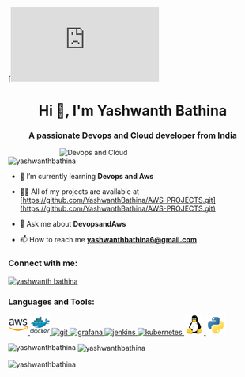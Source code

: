 [![MasterHead](https://artpictures.club/autumn-2023.html)
<h1 align="center">Hi 👋, I'm Yashwanth Bathina</h1>
<h3 align="center">A passionate Devops and Cloud developer from India</h3>
<img align="right" alt="Devops and Cloud" width="400" src="https://raw.githubusercontent.com/TheDudeThatCode/TheDudeThatCode/master/Assets/Developer.gif">

<p align="left"> <img src="https://komarev.com/ghpvc/?username=yashwanthbathina&label=Profile%20views&color=0e75b6&style=flat" alt="yashwanthbathina" /> </p>

- 🌱 I’m currently learning **Devops and Aws**

- 👨‍💻 All of my projects are available at [https://github.com/YashwanthBathina/AWS-PROJECTS.git](https://github.com/YashwanthBathina/AWS-PROJECTS.git)

- 💬 Ask me about **DevopsandAws**

- 📫 How to reach me **yashwanthbathina6@gmail.com**

<h3 align="left">Connect with me:</h3>
<p align="left">
<a href="https://linkedin.com/in/yashwanth bathina" target="blank"><img align="center" src="https://raw.githubusercontent.com/rahuldkjain/github-profile-readme-generator/master/src/images/icons/Social/linked-in-alt.svg" alt="yashwanth bathina" height="30" width="40" /></a>
</p>

<h3 align="left">Languages and Tools:</h3>
<p align="left"> <a href="https://aws.amazon.com" target="_blank" rel="noreferrer"> <img src="https://raw.githubusercontent.com/devicons/devicon/master/icons/amazonwebservices/amazonwebservices-original-wordmark.svg" alt="aws" width="40" height="40"/> </a> <a href="https://www.docker.com/" target="_blank" rel="noreferrer"> <img src="https://raw.githubusercontent.com/devicons/devicon/master/icons/docker/docker-original-wordmark.svg" alt="docker" width="40" height="40"/> </a> <a href="https://git-scm.com/" target="_blank" rel="noreferrer"> <img src="https://www.vectorlogo.zone/logos/git-scm/git-scm-icon.svg" alt="git" width="40" height="40"/> </a> <a href="https://grafana.com" target="_blank" rel="noreferrer"> <img src="https://www.vectorlogo.zone/logos/grafana/grafana-icon.svg" alt="grafana" width="40" height="40"/> </a> <a href="https://www.jenkins.io" target="_blank" rel="noreferrer"> <img src="https://www.vectorlogo.zone/logos/jenkins/jenkins-icon.svg" alt="jenkins" width="40" height="40"/> </a> <a href="https://kubernetes.io" target="_blank" rel="noreferrer"> <img src="https://www.vectorlogo.zone/logos/kubernetes/kubernetes-icon.svg" alt="kubernetes" width="40" height="40"/> </a> <a href="https://www.linux.org/" target="_blank" rel="noreferrer"> <img src="https://raw.githubusercontent.com/devicons/devicon/master/icons/linux/linux-original.svg" alt="linux" width="40" height="40"/> </a> <a href="https://www.python.org" target="_blank" rel="noreferrer"> <img src="https://raw.githubusercontent.com/devicons/devicon/master/icons/python/python-original.svg" alt="python" width="40" height="40"/> </a> </p>

<p><img align="left" src="https://github-readme-stats.vercel.app/api/top-langs?username=yashwanthbathina&show_icons=true&locale=en&layout=compact" alt="yashwanthbathina" /></p>

<p>&nbsp;<img align="center" src="https://github-readme-stats.vercel.app/api?username=yashwanthbathina&show_icons=true&locale=en" alt="yashwanthbathina" /></p>

<p><img align="center" src="https://github-readme-streak-stats.herokuapp.com/?user=yashwanthbathina&" alt="yashwanthbathina" /></p>
